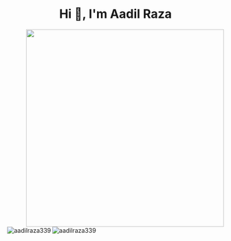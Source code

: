 <h1 align="center">Hi 👋, I'm Aadil Raza</h1>
<img align='right' src="https://github-readme-stats.vercel.app/api?username=aadilraza339&count_private=true&show_icons=true&include_all_commits=true&hide_rank=true&hide_title=true&hide=contribs" width=460>
<p><img align="left" src="https://github-readme-stats.vercel.app/api/top-langs?username=aadilraza339&show_icons=true&locale=en&layout=compact" alt="aadilraza339" /></p>
<p><img align="center" src="https://github-readme-streak-stats.herokuapp.com/?user=aadilraza339&" alt="aadilraza339" /></p>


